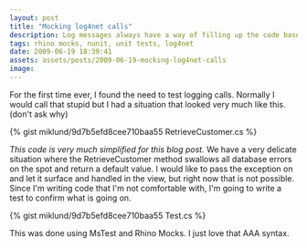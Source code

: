 ```yaml
---
layout: post
title: "Mocking log4net calls"
description: Log messages always have a way of filling up the code base with clutter. Here is how you can deal with mocking those away so you don't have to deal with logging when you're testing.
tags: rhino mocks, nunit, unit tests, log4net
date: 2009-06-19 18:39:41
assets: assets/posts/2009-06-19-mocking-log4net-calls
image: 
---
```


For the first time ever, I found the need to test logging calls. Normally I would call that stupid but I had a situation that looked very much like this. (don't ask why)

{% gist miklund/9d7b5efd8cee710baa55 RetrieveCustomer.cs %}

_This code is very much simplified for this blog post._ We have a very delicate situation where the RetrieveCustomer method swallows all database errors on the spot and return a default value. I would like to pass the exception on and let it surface and handled in the view, but right now that is not possible. Since I'm writing code that I'm not comfortable with, I'm going to write a test to confirm what is going on.

{% gist miklund/9d7b5efd8cee710baa55 Test.cs %}

This was done using MsTest and Rhino Mocks. I just love that AAA syntax.
